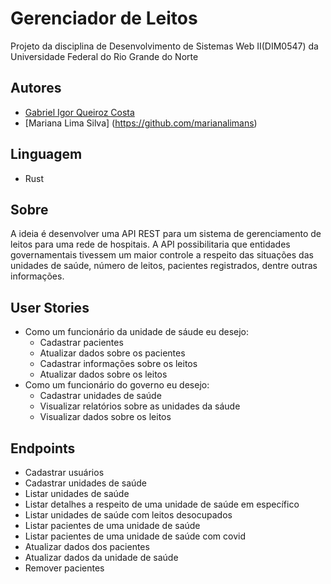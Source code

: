 # Gerenciador de Leitos
Projeto da disciplina de Desenvolvimento de Sistemas Web II(DIM0547) da Universidade Federal do Rio Grande do Norte

## Autores
- [Gabriel Igor Queiroz Costa](https://github.com/gabriel-igorq)
- [Mariana Lima Silva] (https://github.com/marianalimans)

## Linguagem
- Rust

## Sobre
A ideia é desenvolver uma API REST para um sistema de gerenciamento de leitos para uma rede de hospitais. A API possibilitaria que entidades governamentais tivessem um maior controle a respeito das situações das unidades de saúde, número de leitos, pacientes registrados, dentre outras informações.

## User Stories
- Como um funcionário da unidade de sáude eu desejo: 
  - Cadastrar pacientes
  - Atualizar dados sobre os pacientes
  - Cadastrar informações sobre os leitos
  - Atualizar dados sobre os leitos
- Como um funcionário do governo eu desejo:
  - Cadastrar unidades de saúde
  - Visualizar relatórios sobre as unidades da sáude
  - Visualizar dados sobre os leitos
  
## Endpoints
- Cadastrar usuários
- Cadastrar unidades de saúde
- Listar unidades de saúde
- Listar detalhes a respeito de uma unidade de saúde em específico
- Listar unidades de saúde com leitos desocupados
- Listar pacientes de uma unidade de saúde
- Listar pacientes de uma unidade de saúde com covid
- Atualizar dados dos pacientes
- Atualizar dados da unidade de saúde
- Remover pacientes
